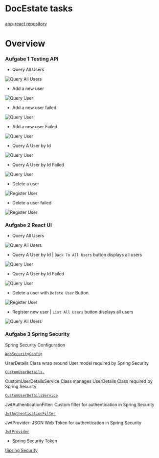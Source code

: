 # DocEstate tasks

##### 
[app-react repository](https://github.com/namphuong2217/doc-estate-react)

# Overview

### Aufgabe 1 Testing API

* Query All Users

![Query All Users](https://github.com/namphuong2217/doc-estate/blob/main/Documentation/1GetAllUsers.png)

* Add a new user 

![Query User](https://github.com/namphuong2217/doc-estate/blob/main/Documentation/2PostNewUserSuccess.png)


* Add a new user failed

![Query User](https://github.com/namphuong2217/doc-estate/blob/main/Documentation/2PostNewUserFail.png)

* Add a new user  Failed

![Query User](https://github.com/namphuong2217/doc-estate/blob/main/Documentation/3PostNewUserFail.png)


* Query A User by Id 

![Query User](https://github.com/namphuong2217/doc-estate/blob/main/Documentation/4GetUserSuccess.png)


* Query A User by Id Failed

![Query User](https://github.com/namphuong2217/doc-estate/blob/main/Documentation/5GetUserFail.png)


* Delete a user 

![Register User](https://github.com/namphuong2217/doc-estate/blob/main/Documentation/6DeleteUserSuccess.png)


* Delete a user failed

![Register User](https://github.com/namphuong2217/doc-estate/blob/main/Documentation/5GetUserFail.png)


### Aufgabe 2 React UI


* Query All Users

![Query All Users](https://github.com/namphuong2217/doc-estate/blob/main/Documentation/8ReactGetAllUsers.png)


* Query A User by Id | ``Back To All Users`` button displays all users

![Query User](https://github.com/namphuong2217/doc-estate/blob/main/Documentation/9ReactGetUserSuccess.png)


* Query A User by Id Failed

![Query User](https://github.com/namphuong2217/doc-estate/blob/main/Documentation/9ReactGetUserFail.png)

* Delete a user with ``Delete User`` Button

![Register User](https://github.com/namphuong2217/doc-estate/blob/main/Documentation/10ReactDeleteUser.png)


* Register new user | ``List All Users`` button displays all users

![Query All Users](https://github.com/namphuong2217/doc-estate/blob/main/Documentation/111ReactFrontendRegister.png)


### Aufgabe 3 Spring Security

Spring Security Configuration

[``WebSecurityConfig``](https://github.com/namphuong2217/doc-estate/blob/main/src/main/java/com/nam/demo/config/WebSecurityConfig.java)

UserDetails Class wrap around User model required by Spring Security 

[``CustomUserDetails.``](https://github.com/namphuong2217/doc-estate/blob/main/src/main/java/com/nam/demo/security/CustomUserDetails.java)

CustomUserDetailsService Class manages UserDetails Class required by Spring Security 

[``CustomUserDetailsService``](https://github.com/namphuong2217/doc-estate/blob/main/src/main/java/com/nam/demo/security/CustomUserDetailsService.java)

JwtAuthenticationFilter: Custom filter for authentication in Spring Security 

[``JwtAuthenticationFilter``](https://github.com/namphuong2217/doc-estate/blob/main/src/main/java/com/nam/demo/security/JwtAuthenticationFilter.java)

JwtProvider: JSON Web Token for authentication in Spring Security 

[``JwtProvider``](https://github.com/namphuong2217/doc-estate/blob/main/src/main/java/com/nam/demo/security/JwtProvider.java)

* Spring Security Token

[!Spring Security](https://github.com/namphuong2217/doc-estate/blob/main/Documentation/Spring%20Security.png)





